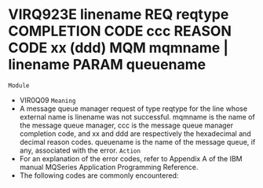 # VIRQ923E linename REQ reqtype COMPLETION CODE ccc REASON CODE xx (ddd) MQM mqmname | linename PARAM queuename
`Module`
- VIR0Q09
`Meaning`
- A message queue manager request of type reqtype for the line whose external name is linename was not successful. mqmname is the name of the message queue manager, ccc is the message queue manager completion code, and xx and ddd are respectively the hexadecimal and decimal reason codes. queuename is the name of the message queue, if any, associated with the error.
`Action`
- For an explanation of the error codes, refer to Appendix A of the IBM manual MQSeries Application Programming Reference.
- The following codes are commonly encountered:
